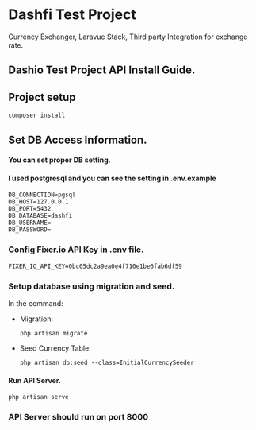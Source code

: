 # Dashfi Test Project
Currency Exchanger, Laravue Stack, Third party Integration for exchange rate.
## Dashio Test Project API Install Guide.

## Project setup
```
composer install
```

## Set DB Access Information. 
#### You can set proper DB setting.
#### I used postgresql and you can see the setting in .env.example
```
DB_CONNECTION=pgsql
DB_HOST=127.0.0.1
DB_PORT=5432
DB_DATABASE=dashfi
DB_USERNAME=
DB_PASSWORD=
```

### Config Fixer.io API Key in .env file. 
```
FIXER_IO_API_KEY=0bc05dc2a9ea0e4f710e1be6fab6df59
```

### Setup database using migration and seed.
In the command:
  - Migration:   
    ```
    php artisan migrate 
    ```
  - Seed Currency Table: 
    ```
    php artisan db:seed --class=InitialCurrencySeeder
    ```
#### Run API Server.
```
php artisan serve
```
### API Server should run on port 8000
